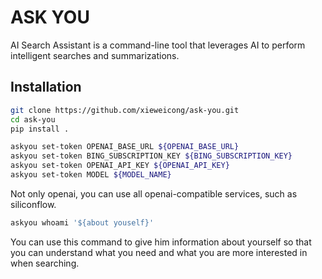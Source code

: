 # ASK YOU

AI Search Assistant is a command-line tool that leverages AI to perform intelligent searches and summarizations.

## Installation

```bash
git clone https://github.com/xieweicong/ask-you.git
cd ask-you
pip install .
```

```bash
askyou set-token OPENAI_BASE_URL ${OPENAI_BASE_URL}
askyou set-token BING_SUBSCRIPTION_KEY ${BING_SUBSCRIPTION_KEY}
askyou set-token OPENAI_API_KEY ${OPENAI_API_KEY}
askyou set-token MODEL ${MODEL_NAME}
```
Not only openai, you can use all openai-compatible services, such as siliconflow.

```bash
askyou whoami '${about youself}'
```
You can use this command to give him information about yourself so that you can understand what you need and what you are more interested in when searching.